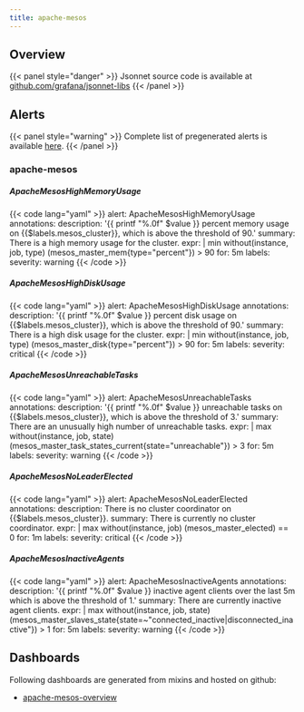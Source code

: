 ```yaml
---
title: apache-mesos
---
```


## Overview



{{< panel style="danger" >}}
Jsonnet source code is available at [github.com/grafana/jsonnet-libs](https://github.com/grafana/jsonnet-libs/tree/master/apache-mesos-mixin)
{{< /panel >}}

## Alerts

{{< panel style="warning" >}}
Complete list of pregenerated alerts is available [here](https://github.com/monitoring-mixins/website/blob/master/assets/apache-mesos/alerts.yaml).
{{< /panel >}}

### apache-mesos

##### ApacheMesosHighMemoryUsage

{{< code lang="yaml" >}}
alert: ApacheMesosHighMemoryUsage
annotations:
  description: '{{ printf "%.0f" $value }} percent memory usage on {{$labels.mesos_cluster}},
    which is above the threshold of 90.'
  summary: There is a high memory usage for the cluster.
expr: |
  min without(instance, job, type) (mesos_master_mem{type="percent"}) > 90
for: 5m
labels:
  severity: warning
{{< /code >}}
 
##### ApacheMesosHighDiskUsage

{{< code lang="yaml" >}}
alert: ApacheMesosHighDiskUsage
annotations:
  description: '{{ printf "%.0f" $value }} percent disk usage on {{$labels.mesos_cluster}},
    which is above the threshold of 90.'
  summary: There is a high disk usage for the cluster.
expr: |
  min without(instance, job, type) (mesos_master_disk{type="percent"}) > 90
for: 5m
labels:
  severity: critical
{{< /code >}}
 
##### ApacheMesosUnreachableTasks

{{< code lang="yaml" >}}
alert: ApacheMesosUnreachableTasks
annotations:
  description: '{{ printf "%.0f" $value }} unreachable tasks on {{$labels.mesos_cluster}},
    which is above the threshold of 3.'
  summary: There are an unusually high number of unreachable tasks.
expr: |
  max without(instance, job, state) (mesos_master_task_states_current{state="unreachable"}) > 3
for: 5m
labels:
  severity: warning
{{< /code >}}
 
##### ApacheMesosNoLeaderElected

{{< code lang="yaml" >}}
alert: ApacheMesosNoLeaderElected
annotations:
  description: There is no cluster coordinator on {{$labels.mesos_cluster}}.
  summary: There is currently no cluster coordinator.
expr: |
  max without(instance, job) (mesos_master_elected) == 0
for: 1m
labels:
  severity: critical
{{< /code >}}
 
##### ApacheMesosInactiveAgents

{{< code lang="yaml" >}}
alert: ApacheMesosInactiveAgents
annotations:
  description: '{{ printf "%.0f" $value }} inactive agent clients over the last 5m
    which is above the threshold of 1.'
  summary: There are currently inactive agent clients.
expr: |
  max without(instance, job, state) (mesos_master_slaves_state{state=~"connected_inactive|disconnected_inactive"}) > 1
for: 5m
labels:
  severity: warning
{{< /code >}}
 
## Dashboards
Following dashboards are generated from mixins and hosted on github:


- [apache-mesos-overview](https://github.com/monitoring-mixins/website/blob/master/assets/apache-mesos/dashboards/apache-mesos-overview.json)
